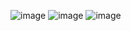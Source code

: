 
![image](https://github.com/tanimine/tanimine_mobile/assets/58463108/0889edf1-d572-44eb-897c-b59c1f65c255)
![image](https://github.com/tanimine/tanimine_mobile/assets/58463108/6e1e13af-8644-4835-b34f-39dcd07d1c0a)
![image](https://github.com/tanimine/tanimine_mobile/assets/58463108/4c5a7aab-3e73-4648-98cf-ba7e06d17539)
